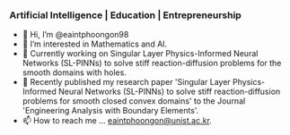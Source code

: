 ### Artificial Intelligence | Education | Entrepreneurship

- 👋 Hi, I’m @eaintphoongon98
- 👀 I’m interested in Mathematics and AI.
- 💞️ Currently working on Singular Layer Physics-Informed Neural Networks (SL-PINNs) to solve stiff reaction-diffusion problems for the smooth domains with holes.
- 💞️ Recently published my research paper 'Singular Layer Physics-Informed Neural Networks (SL-PINNs) to solve stiff reaction-diffusion problems for smooth closed convex domains' to the Journal 'Engineering Analysis with Boundary Elements'.
- 📫 How to reach me ... eaintphoongon@unist.ac.kr.



